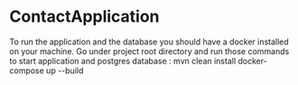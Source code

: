 # ContactApplication

To run the application and the database you should have a docker installed on your machine.
Go under project root directory and 
run those commands to start application and postgres database : 
       mvn clean install
       docker-compose up --build
